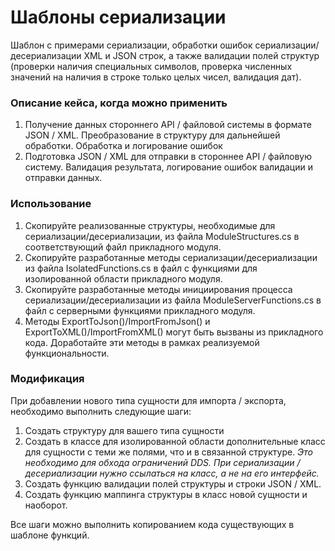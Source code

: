 # Шаблоны сериализации
Шаблон с примерами сериализации, обработки ошибок сериализации/десериализации XML и JSON строк, а также валидации полей структур (проверки наличия специальных символов, проверка численных значений на наличия в строке только целых чисел, валидация дат).

### Описание кейса, когда можно применить
1. Получение данных стороннего API / файловой системы в формате JSON / XML. Преобразование в структуру для дальнейшей обработки. Обработка и логирование ошибок
2. Подготовка JSON / XML для отправки в стороннее API / файловую систему. Валидация результата, логирование ошибок валидации и отправки данных.

### Использование
1. Скопируйте реализованные структуры, необходимые для сериализации/десериализации, из файла ModuleStructures.cs в соответствующий файл прикладного модуля.
2. Скопируйте разработанные методы сериализации/десериализации из файла IsolatedFunctions.cs в файл с функциями для изолированной области прикладного модуля.
3. Скопируйте разработанные методы инициирования процесса сериализации/десериализации из файла ModuleServerFunctions.cs в файл с серверными функциями прикладного модуля.
4. Методы ExportToJson()/ImportFromJson() и ExportToXML()/ImportFromXML() могут быть вызваны из прикладного кода. Доработайте эти методы в рамках реализуемой функциональности.

### Модификация
При добавлении нового типа сущности для импорта / экспорта, необходимо выполнить следующие шаги:
1. Создать структуру для вашего типа сущности
2. Создать в классе для изолированной области дополнительные класс для сущности с теми же полями, что и в связанной структуре. 
_Это необходимо для обхода ограничений DDS. При сериализации / десериализации нужно ссылаться на класс, а не на его интерфейс._
3. Создать функцию валидации полей структуры и строки JSON / XML.
4. Создать функцию маппинга структуры в класс новой сущности и наоборот.  

Все шаги можно выполнить копированием кода существующих в шаблоне функций.
